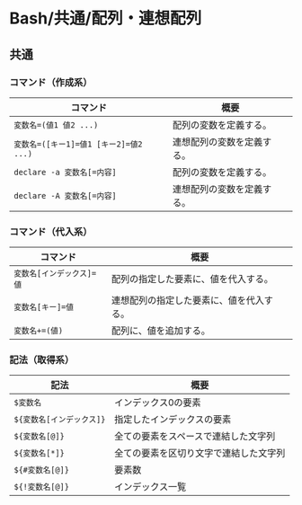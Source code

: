 # Bash/共通/配列・連想配列

## 共通

### コマンド（作成系）

|コマンド|概要|
|---|---|
|`変数名=(値1 値2 ...)`|配列の変数を定義する。|
|`変数名=([キー1]=値1 [キー2]=値2 ...)`|連想配列の変数を定義する。|
|`declare -a 変数名[=内容]`|配列の変数を定義する。|
|`declare -A 変数名[=内容]`|連想配列の変数を定義する。|

### コマンド（代入系）

| コマンド                  | 概要                                     |
| ------------------------- | ---------------------------------------- |
| `変数名[インデックス]=値` | 配列の指定した要素に、値を代入する。     |
| `変数名[キー]=値`         | 連想配列の指定した要素に、値を代入する。 |
| `変数名+=(値)`            | 配列に、値を追加する。                   |

### 記法（取得系）

| 記法                      | 概要                                   |
| ------------------------- | -------------------------------------- |
| `$変数名`                 | インデックス0の要素                    |
| `${変数名[インデックス]}` | 指定したインデックスの要素             |
| `${変数名[@]}`            | 全ての要素をスペースで連結した文字列   |
| `${変数名[*]}`            | 全ての要素を区切り文字で連結した文字列 |
| `${#変数名[@]}`           | 要素数                                 |
| `${!変数名[@]}`           | インデックス一覧                       |
